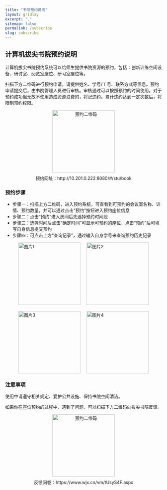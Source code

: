 ```yaml
---
title: "书院预约说明"
layout: gridlay
excerpt: "."
sitemap: false
permalink: /subscribe
slug: subscribe
---
```


[//]: # (图片链接需要修改)

## 计算机拔尖书院预约说明

计算机拔尖书院预约系统可以给师生提供书院资源的预约，包括：创新训练空间设备、研讨室、阅览室座位、研习室座位等。

扫描下方二维码进行预约申请，请提供姓名、学号/工号、联系方式等信息。预约申请提交后，由书院管理人员进行审核。审核通过可以按照预约的时间使用。对于预约成功但无故不使用造成资源浪费的，将记违约。累计违约达到一定次数后，将限制预约权限。

<p style="text-align: center;">
  <img src="{{ site.baseurl }}/images/academy/1280X1280.png" alt="预约二维码" style="width: 200px; height: auto;" />
  <br />
  <span style="display: inline-block; margin-top: 8px;">预约网址：http://10.201.0.222:8080/#/stu/book</span>
</p>

### 预约步骤

- 步骤一：扫描上方二维码，进入预约系统。可查看到可预约的会议室名称、详情、预约数量，并可以通过点击“预约”按钮进入预约座位信息
- 步骤二：点击“预约”进入房间后先选择预约时间段
- 步骤三：选择时间后点击“确定时间”可显示可预约的座位，点击“预约”后可填写自身信息提交预约
- 步骤四：可点击上方“查询记录”，通过输入自身学号来查询预约历史记录


<div style="display: flex; justify-content: center; gap: 20px; flex-wrap: wrap;">
  <img src="{{ site.baseurl }}/images/academy/1.png" alt="图片1" style="width: 200px; height: auto;">
  <img src="{{ site.baseurl }}/images/academy/2.png" alt="图片2" style="width: 200px; height: auto;">
  <img src="{{ site.baseurl }}/images/academy/3.png" alt="图片3" style="width: 200px; height: auto;">
  <img src="{{ site.baseurl }}/images/academy/4.png" alt="图片4" style="width: 200px; height: auto;">
</div>


### 注意事项

使用中请遵守相关规定、爱护公共设施、保持书院空间清洁。

如果你在座位预约的过程中，遇到了问题，可以扫描下方二维码向拔尖书院反馈。

<p style="text-align: center;">
  <img src="{{ site.baseurl }}/images/academy/Fankui.png" alt="预约二维码" style="width: 200px; height: auto;" />
  <br />
  <span style="display: inline-block; margin-top: 8px;">反馈问卷：https://www.wjx.cn/vm/tUsyS4F.aspx</span>
</p>
